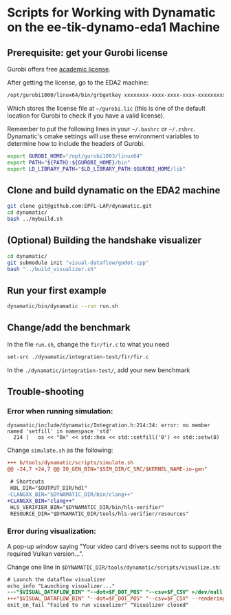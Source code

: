 # Scripts for Working with Dynamatic on the ee-tik-dynamo-eda1 Machine

## Prerequisite: get your Gurobi license

Gurobi offers free [academic
license](https://www.gurobi.com/academia/academic-program-and-licenses/).

After getting the license, go to the EDA2 machine:

```sh
/opt/gurobi1000/linux64/bin/grbgetkey xxxxxxxx-xxxx-xxxx-xxxx-xxxxxxxxxxxx # format of your key
```

Which stores the license file at `~/gurobi.lic` (this is one of the default
location for Gurobi to check if you have a valid license).

Remember to put the following lines in your `~/.bashrc` or `~/.zshrc`.
Dynamatic's cmake settings will use these environment variables to determine
how to include the headers of Gurobi.

```sh
export GUROBI_HOME="/opt/gurobi1003/linux64"
export PATH="${PATH}:${GUROBI_HOME}/bin"
export LD_LIBRARY_PATH="$LD_LIBRARY_PATH:$GUROBI_HOME/lib"
```

## Clone and build dynamatic on the EDA2 machine

```sh
git clone git@github.com:EPFL-LAP/dynamatic.git
cd dynamatic/
bash ../mybuild.sh
``` 

## (Optional) Building the handshake visualizer

```sh
cd dynamatic/
git submodule init "visual-dataflow/godot-cpp"
bash "../build_visualizer.sh"
``` 

## Run your first example 

```sh
dynamatic/bin/dynamatic --run run.sh
```

## Change/add the benchmark

In the file `run.sh`, change the `fir/fir.c` to what you need

```sh 
set-src ./dynamatic/integration-test/fir/fir.c
```

In the `./dynamatic/integration-test/`, add your new benchmark

## Trouble-shooting

### Error when running simulation: 

```
dynamatic/include/dynamatic/Integration.h:214:34: error: no member named 'setfill' in namespace 'std'
  214 |   os << "0x" << std::hex << std::setfill('0') << std::setw(8)
```

Change `simulate.sh` as the following: 
```diff
+++ b/tools/dynamatic/scripts/simulate.sh
@@ -24,7 +24,7 @@ IO_GEN_BIN="$SIM_DIR/C_SRC/$KERNEL_NAME-io-gen"

 # Shortcuts
 HDL_DIR="$OUTPUT_DIR/hdl"
-CLANGXX_BIN="$DYNAMATIC_DIR/bin/clang++"
+CLANGXX_BIN="clang++"
 HLS_VERIFIER_BIN="$DYNAMATIC_DIR/bin/hls-verifier"
 RESOURCE_DIR="$DYNAMATIC_DIR/tools/hls-verifier/resources" 
```

### Error during visualization:

A pop-up window saying "Your video card drivers seems not to support the
required Vulkan version...".

Change one line in `$DYNAMATIC_DIR/tools/dynamatic/scripts/visualize.sh`:

```diff
# Launch the dataflow visualizer
echo_info "Launching visualizer..."
---"$VISUAL_DATAFLOW_BIN" "--dot=$F_DOT_POS" "--csv=$F_CSV" >/dev/null
+++"$VISUAL_DATAFLOW_BIN" "--dot=$F_DOT_POS" "--csv=$F_CSV" --rendering-driver opengl3 >/dev/null
exit_on_fail "Failed to run visualizer" "Visualizer closed" 
```

